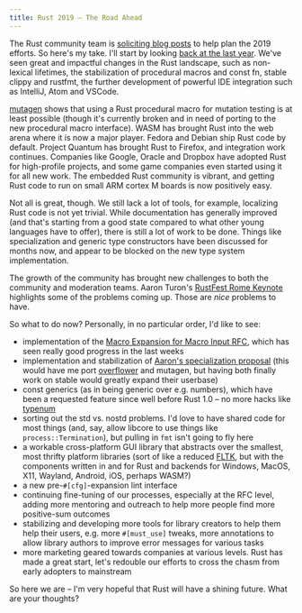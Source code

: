 ```yaml
---
title: Rust 2019 – The Road Ahead
---
```


The Rust community team is [soliciting blog posts] to help plan the 2019
efforts. So here's my take. I'll start by looking [back at the last year]. We've
seen great and impactful changes in the Rust landscape, such as non-lexical
lifetimes, the stabilization of procedural macros and const fn, stable clippy
and rustfmt, the further development of powerful IDE integration such as
IntelliJ, Atom and VSCode.

[mutagen] shows that using a Rust procedural macro for mutation testing is at
least possible (though it's currently broken and in need of porting to the new
procedural macro interface). WASM has brought Rust into the web arena where it
is now a major player. Fedora and Debian ship Rust code by default. Project
Quantum has brought Rust to Firefox, and integration work continues. Companies
like Google, Oracle and Dropbox have adopted Rust for high-profile projects,
and some game companies even started using it for all new work. The embedded
Rust community is vibrant, and getting Rust code to run on small ARM cortex M
boards is now positively easy.

Not all is great, though. We still lack a lot of tools, for example, localizing
Rust code is not yet trivial. While documentation has generally improved (and
that's starting from a good state compared to what other young languages have
to offer), there is still a lot of work to be done. Things like specialization
and generic type constructors have been discussed for months now, and appear to
be blocked on the new type system implementation.

The growth of the community has brought new challenges to both the community
and moderation teams. Aaron Turon's [RustFest Rome Keynote] highlights some of
the problems coming up. Those are *nice* problems to have.

So what to do now? Personally, in no particular order, I'd like to see:

* implementation of the [Macro Expansion for Macro Input RFC], which has seen
really good progress in the last weeks
* implementation and stabilization of [Aaron's specialization proposal] (this
would have me port [overflower] and mutagen, but having both finally work on
stable would greatly expand their userbase)
* const generics (as in being generic over e.g. numbers), which have been a
requested feature since well before Rust 1.0 – no more hacks like [typenum]
* sorting out the std vs. nostd problems. I'd love to have shared code for most
things (and, say, allow libcore to use things like `process::Termination`), but
pulling in `fmt` isn't going to fly here
* a workable cross-platform GUI library that abstracts over the smallest, most
thrifty platform libraries (sort of like a reduced [FLTK], but with the
components written in and for Rust and backends for Windows, MacOS, X11,
Wayland, Android, iOS, perhaps WASM?)
* a new pre-`#[cfg]`-expansion lint interface
* continuing fine-tuning of our processes, especially at the RFC level, adding
more mentoring and outreach to help more people find more positive-sum outcomes
* stabilizing and developing more tools for library creators to help them help
their users, e.g. more `#[must_use]` tweaks, more annotations to allow library
authors to improve error messages for various tasks
* more marketing geared towards companies at various levels. Rust has made a
great start, let's redouble our efforts to cross the chasm from early adopters
to mainstream

So here we are – I'm very hopeful that Rust will have a shining future. What
are your thoughts?

[soliciting blog posts]: https://blog.rust-lang.org/2018/12/06/call-for-rust-2019-roadmap-blogposts.html
[back at the last year]: https://llogiq.github.io/2018/01/09/rust.html
[mutagen]: https://github.com/llogiq/mutagen
[RustFest Rome Keynote]: https://www.youtube.com/watch?v=0sIgVnRAcn0
[Macro Expansion for Macro Input RFC]: https://github.com/rust-lang/rfcs/pull/2320
[Aaron's specialization proposal]: http://aturon.github.io/2018/04/05/sound-specialization/
[overflower]: https://github.com/llogiq/overflower
[typenum]: https://github.com/paholg/typenum
[FLTK]: https://www.fltk.org/ "Fast Light ToolKit"
